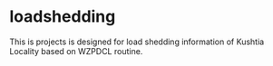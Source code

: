 # loadshedding
This is projects is designed for load shedding information of Kushtia Locality based on WZPDCL routine.

